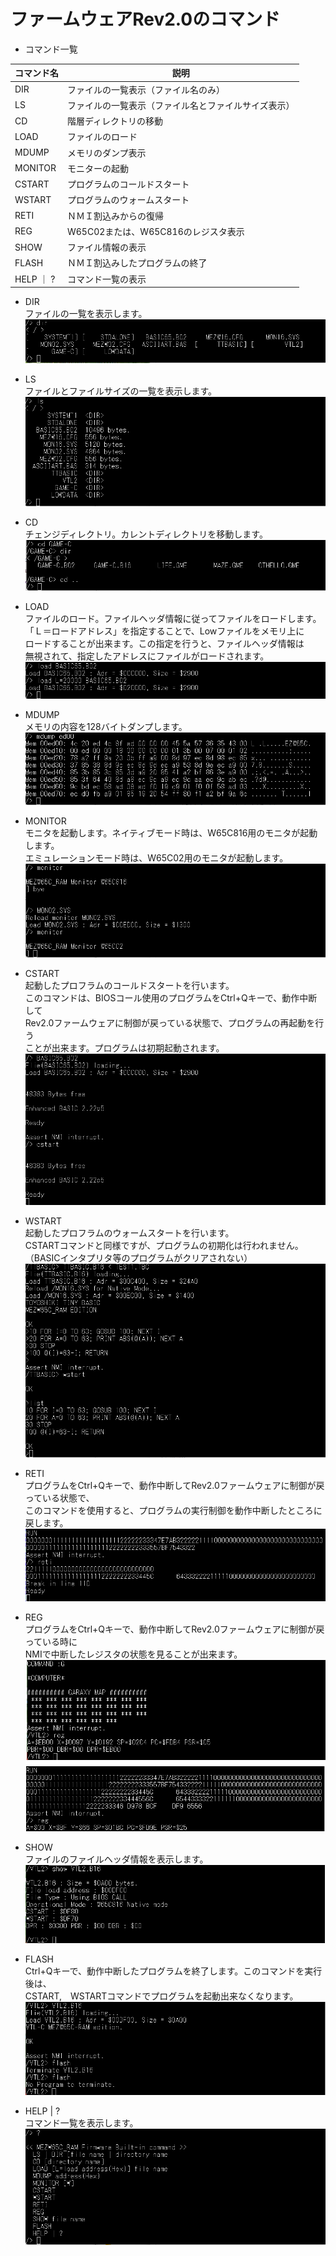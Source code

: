 # ファームウェアRev2.0のコマンド

- コマンド一覧

| コマンド名 | 説明                                            |
|-----------|-------------------------------------------------|
|DIR        |ファイルの一覧表示（ファイル名のみ）                |
|LS 　      |ファイルの一覧表示（ファイル名とファイルサイズ表示）  |
|CD         |階層ディレクトリの移動                             |
|LOAD       |ファイルのロード                                  |
|MDUMP      |メモリのダンプ表示                                |
|MONITOR    |モニターの起動                                    |
|CSTART     |プログラムのコールドスタート                       |
|WSTART     |プログラムのウォームスタート                       |
|RETI       |ＮＭＩ割込みからの復帰                             |
|REG        |W65C02または、W65C816のレジスタ表示                |
|SHOW       |ファイル情報の表示                                |
|FLASH      |ＮＭＩ割込みしたプログラムの終了                    |
|HELP ｜ ?  | コマンド一覧の表示                                |


- DIR<br>
  ファイルの一覧を表示します。
![photo 2](../photo/dir.png)

- LS<br>
  ファイルとファイルサイズの一覧を表示します。
![photo 3](../photo/ls.png)

- CD<br>
  チェンジディレクトリ。カレントディレクトリを移動します。
![photo 4](../photo/cd.png)

- LOAD<br>
  ファイルのロード。ファイルヘッダ情報に従ってファイルをロードします。<br>
  「Ｌ＝ロードアドレス」を指定することで、Lowファイルをメモリ上に<br>
  ロードすることが出来ます。この指定を行うと、ファイルヘッダ情報は<br>
  無視されて、指定したアドレスにファイルがロードされます。<br>
![photo 5](../photo/load.png)

- MDUMP<br>
  メモリの内容を128バイトダンプします。<br>
![photo 6](../photo/mdump.png)

- MONITOR<br>
  モニタを起動します。ネイティブモード時は、W65C816用のモニタが起動します。<br>
  エミュレーションモード時は、W65C02用のモニタが起動します。<br>
![photo 7](../photo/monitor.png)

- CSTART<br>
  起動したプロフラムのコールドスタートを行います。<br>
  このコマンドは、BIOSコール使用のプログラムをCtrl+Qキーで、動作中断して<br>
  Rev2.0ファームウェアに制御が戻っている状態で、プログラムの再起動を行う<br>
  ことが出来ます。プログラムは初期起動されます。<br>
![photo 8](../photo/cstart.png)

- WSTART<br>
  起動したプロフラムのウォームスタートを行います。<br>
  CSTARTコマンドと同様ですが、プログラムの初期化は行われません。<br>
  （BASICインタプリタ等のプログラムがクリアされない）<br>
![photo 9](../photo/wstart.png)

- RETI<br>
  プログラムをCtrl+Qキーで、動作中断してRev2.0ファームウェアに制御が戻っている状態で、<br>
  このコマンドを使用すると、プログラムの実行制御を動作中断したところに戻します。<br>
![photo 10](../photo/reti.png)

- REG<br>
  プログラムをCtrl+Qキーで、動作中断してRev2.0ファームウェアに制御が戻っている時に<br>
  NMIで中断したレジスタの状態を見ることが出来ます。
![photo 11](../photo/reg.png)

- SHOW<br>
  ファイルのファイルヘッダ情報を表示します。
![photo 12](../photo/show.png)

- FLASH<br>
  Ctrl+Qキーで、動作中断したプログラムを終了します。このコマンドを実行後は、<br>
  CSTART,　WSTARTコマンドでプログラムを起動出来なくなります。<br>
![photo 13](../photo/flash.png)

- HELP | ?<br>
  コマンド一覧を表示します。
  ![photo 1](../photo/comlist.png)
